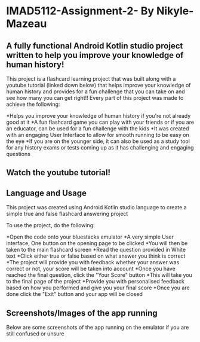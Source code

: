 # IMAD5112-Assignment-2- By Nikyle-Mazeau

## A fully functional Android Kotlin studio project written to help you improve your knowledge of human history!

This project is a flashcard learning project that was built along with a youtube tutorial (linked down below) that helps improve your knowledge of human history and provides for a fun challenge that you can take on and see how many you can get right!! Every part of this project was made to achieve the following:

*Helps you improve your knowledge of human history if you're not already good at it
*A fun flashcard game you can play with your friends or if you are an educator, can be used for a fun challenge with the kids
*It was created with an engaging User Interface to allow for smooth running to be easy on the eye
*If you are on the younger side, it can also be used as a study tool for any history exams or tests coming up as it has challenging and engaging questions

## Watch the youtube tutorial!



## Language and Usage

This project was created using Android Kotlin studio language to create a simple true and false flashcard answering project

To use the project, do the following:

*Open the code onto your bluestacks emulator
*A very simple User interface, One button on the opening page to be clicked
*You will then be taken to the main flashcard screen
*Read the question provided in White text
*Click either true or false based on what answer you think is correct
*The project will provide you with feedback whether your answer was correct or not, your score will be taken into account
*Once you have reached the final question, click the "Your Score" button
*This will take you to the final page of the project
*Provide you with personalised feedback based on how you performed and give you your final score
*Once you are done click the "Exit" button and your app will be closed

## Screenshots/Images of the app running

Below are some screenshots of the app running on the emulator if you are still confused or unsure





